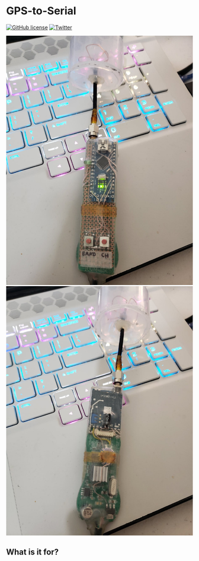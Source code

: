 # GPS-to-Serial

[![GitHub license](https://img.shields.io/github/license/XxOinvizioNxX/RX5808-ABFC)](https://github.com/XxOinvizioNxX/RX5808-ABFC/blob/main/LICENSE)
[![Twitter](https://img.shields.io/twitter/url?style=social&url=https%3A%2F%2Ftwitter.com%2Ffern_hertz)](https://twitter.com/fern_hertz)

![Photo 1](PHOTO_1.jpg "Photo 1")
![Photo 2](PHOTO_2.jpg "Photo 2")

## What is it for?

